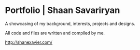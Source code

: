 # Portfolio | Shaan Savariryan

A showcasing of my background, interests, projects and designs.

All code and files are written and compiled by me.

http://shanexavier.com/
